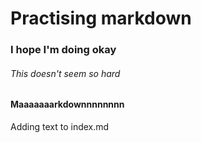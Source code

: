 # Practising markdown
### I hope I'm doing okay
###### This doesn't seem so hard
#### Maaaaaaarkdownnnnnnnn




Adding text to index.md
